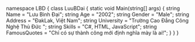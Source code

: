 
namespace LBD
{
    class LuuBDai
    {
        static void Main(string[] args)
        {
            string Name = "Lưu Bình Đại";
            string Age = "2002";
            string Gender = "Male";
            string Address = "ĐakLak, Việt Nam";
            string University = "Trường Cao Đẳng Công Nghệ Thủ Đức ";
            string Skills = "C#, HTML, JavaScript";
            string FamousQuotes = "Chỉ có sự thành công mới định nghĩa mày là ai!";
        }
    }
}
